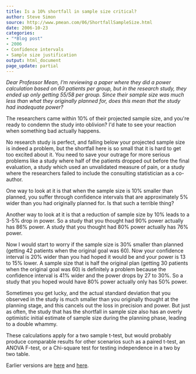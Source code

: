 ```yaml
---
title: Is a 10% shortfall in sample size critical?
author: Steve Simon
source: http://www.pmean.com/06/ShortfallSampleSize.html
date: 2006-10-23
categories:
- "*Blog post"
- 2006
- Confidence intervals
- Sample size justification
output: html_document
page_update: partial
---
```

*Dear Professor Mean, I'm reviewing a paper where they did a power
calculation based on 60 patients per group, but in the research study,
they ended up only getting 55/58 per group. Since their sample size was
much less than what they originally planned for, does this mean that the
study had inadequate power?*

The researchers came within 10% of their projected sample size, and
you're ready to condemn the study into oblivion? I'd hate to see your
reaction when something bad actually happens.

No research study is perfect, and falling below your projected sample
size is indeed a problem, but the shortfall here is so small that it is
hard to get too excited about it. You need to save your outrage for more
serious problems like a study where half of the patients dropped out
before the final evaluation, a study which used an unvalidated measure
of pain, or a study where the researchers failed to include the
consulting statistician as a co-author.

One way to look at it is that when the sample size is 10% smaller than
planned, you suffer through confidence intervals that are approximately
5% wider than you had originally planned for. Is that such a terrible
thing?

Another way to look at it is that a reduction of sample size by 10%
leads to a 3-5% drop in power. So a study that you thought had 90% power
actually has 86% power. A study that you thought had 80% power actually
has 76% power.

Now I would start to worry if the sample size is 30% smaller than
planned (getting 42 patients when the original goal was 60). Now your
confidence interval is 20% wider than you had hoped it would be and your
power is 13 to 15% lower. A sample size that is half the original plan
(getting 30 patients when the original goal was 60) is definitely a
problem because the confidence interval is 41% wider and the power drops
by 27 to 30%. So a study that you hoped would have 80% power actually
only has 50% power.

Sometimes you get lucky, and the actual standard deviation that you
observed in the study is much smaller than you originally thought at the
planning stage, and this cancels out the loss in precision and power.
But just as often, the study that has the shortfall in sample size also
has an overly optimistic initial estimate of sample size during the
planning phase, leading to a double whammy.

These calculations apply for a two sample t-test, but would probably
produce comparable results for other scenarios such as a paired t-test,
an ANOVA F-test, or a Chi-square test for testing independence in a two
by two table.

Earlier versions are [here][sim1] and [here][sim2].

[sim1]: http://www.pmean.com/06/ShortfallSampleSize.html
[sim2]: http://new.pmean.com/ShortfallSampleSize/


